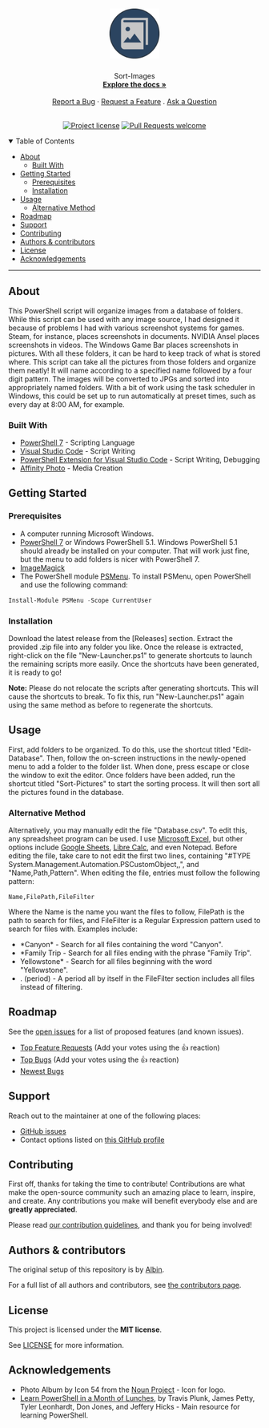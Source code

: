 <h1 align="center">
  <a href="https://github.com/Albin-Xavier/PS-Sort-Images">
    <img src="docs/images/logo.svg" alt="Logo" width="100" height="100">
  </a>
</h1>

<div align="center">
  Sort-Images
  <br />
  <a href="#about"><strong>Explore the docs »</strong></a>
  <br />
  <br />
  <a href="https://github.com/Albin-Xavier/PS-Sort-Images/issues/new?assignees=&labels=bug&template=01_BUG_REPORT.md&title=bug%3A+">Report a Bug</a>
  ·
  <a href="https://github.com/Albin-Xavier/PS-Sort-Images/issues/new?assignees=&labels=enhancement&template=02_FEATURE_REQUEST.md&title=feat%3A+">Request a Feature</a>
  .
  <a href="https://github.com/Albin-Xavier/PS-Sort-Images/issues/new?assignees=&labels=question&template=04_SUPPORT_QUESTION.md&title=support%3A+">Ask a Question</a>
</div>

<div align="center">
<br />

[![Project license](https://img.shields.io/github/license/Albin-Xavier/PS-Backup-Safely.svg?style=flat-square)](LICENSE)
[![Pull Requests welcome](https://img.shields.io/badge/PRs-welcome-ff69b4.svg?style=flat-square)](https://github.com/Albin-Xavier/PS-Backup-Safely/issues?q=is%3Aissue+is%3Aopen+label%3A%22help+wanted%22)

</div>

<details open="open">
<summary>Table of Contents</summary>

- [About](#about)
  - [Built With](#built-with)
- [Getting Started](#getting-started)
  - [Prerequisites](#prerequisites)
  - [Installation](#installation)
- [Usage](#usage)
  - [Alternative Method](#alternative-method)
- [Roadmap](#roadmap)
- [Support](#support)
- [Contributing](#contributing)
- [Authors & contributors](#authors--contributors)
- [License](#license)
- [Acknowledgements](#acknowledgements)

</details>

---

## About

This PowerShell script will organize images from a database of folders. While this script can be used with any image source, I had designed it because of problems I had with various screenshot systems for games. Steam, for instance, places screenshots in documents. NVIDIA Ansel places screenshots in videos. The Windows Game Bar places screenshots in pictures. With all these folders, it can be hard to keep track of what is stored where. This script can take all the pictures from those folders and organize them neatly! It will name according to a specified name followed by a four digit pattern. The images will be converted to JPGs and sorted into appropriately named folders. With a bit of work using the task scheduler in Windows, this could be set up to run automatically at preset times, such as every day at 8:00 AM, for example.

### Built With

- [PowerShell 7](https://github.com/PowerShell/PowerShell) - Scripting Language
- [Visual Studio Code](https://code.visualstudio.com/) - Script Writing
- [PowerShell Extension for Visual Studio Code](https://github.com/PowerShell/vscode-powershell) - Script Writing, Debugging
- [Affinity Photo](https://affinity.serif.com/en-us/photo/) - Media Creation

## Getting Started

### Prerequisites

- A computer running Microsoft Windows.
- [PowerShell 7](https://github.com/PowerShell/PowerShell) or Windows PowerShell 5.1. Windows PowerShell 5.1 should already be installed on your computer. That will work just fine, but the menu to add folders is nicer with PowerShell 7.
- [ImageMagick](https://imagemagick.org/script/download.php#windows)
- The PowerShell module [PSMenu](https://github.com/Sebazzz/PSMenu). To install PSMenu, open PowerShell and use the following command:

```powershell
Install-Module PSMenu -Scope CurrentUser
```

### Installation

Download the latest release from the [Releases] section. Extract the provided .zip file into any folder you like.
Once the release is extracted, right-click on the file "New-Launcher.ps1" to generate shortcuts to launch the remaining scripts more easily. Once the shortcuts have been generated, it is ready to go!

**Note:** Please do not relocate the scripts after generating shortcuts. This will cause the shortcuts to break. To fix this, run "New-Launcher.ps1" again using the same method as before to regenerate the shortcuts.

## Usage

First, add folders to be organized. To do this, use the shortcut titled "Edit-Database". Then, follow the on-screen instructions in the newly-opened menu to add a folder to the folder list. When done, press escape or close the window to exit the editor. Once folders have been added, run the shortcut titled "Sort-Pictures" to start the sorting process. It will then sort all the pictures found in the database.

### Alternative Method

Alternatively, you may manually edit the file "Database.csv". To edit this, any spreadsheet program can be used. I use [Microsoft Excel](https://www.microsoft.com/en-us/microsoft-365/excel), but other options include [Google Sheets](https://www.google.com/sheets/about/), [Libre Calc](https://www.libreoffice.org/), and even Notepad. Before editing the file, take care to not edit the first two lines, containing "#TYPE System.Management.Automation.PSCustomObject,,", and "Name,Path,Pattern". When editing the file, entries must follow the following pattern:

```Comma-Separated-Values
Name,FilePath,FileFilter
```

Where the Name is the name you want the files to follow, FilePath is the path to search for files, and FileFilter is a Regular Expression pattern used to search for files with. Examples include:
- \*Canyon\* - Search for all files containing the word "Canyon".
- \*Family Trip - Search for all files ending with the phrase "Family Trip".
- Yellowstone\* - Search for all files beginning with the word "Yellowstone".
- . (period) - A period all by itself in the FileFilter section includes all files instead of filtering.

## Roadmap

See the [open issues](https://github.com/Albin-Xavier/PS-Sort-Images/issues) for a list of proposed features (and known issues).

- [Top Feature Requests](https://github.com/Albin-Xavier/PS-Sort-Images/issues?q=label%3Aenhancement+is%3Aopen+sort%3Areactions-%2B1-desc) (Add your votes using the 👍 reaction)
- [Top Bugs](https://github.com/Albin-Xavier/PS-Sort-Images/issues?q=is%3Aissue+is%3Aopen+label%3Abug+sort%3Areactions-%2B1-desc) (Add your votes using the 👍 reaction)
- [Newest Bugs](https://github.com/Albin-Xavier/PS-Sort-Images/issues?q=is%3Aopen+is%3Aissue+label%3Abug)

## Support

Reach out to the maintainer at one of the following places:

- [GitHub issues](https://github.com/Albin-Xavier/PS-Sort-Images/issues/new?assignees=&labels=question&template=04_SUPPORT_QUESTION.md&title=support%3A+)
- Contact options listed on [this GitHub profile](https://github.com/Albin-Xavier)


## Contributing

First off, thanks for taking the time to contribute! Contributions are what make the open-source community such an amazing place to learn, inspire, and create. Any contributions you make will benefit everybody else and are **greatly appreciated**.


Please read [our contribution guidelines](docs/CONTRIBUTING.md), and thank you for being involved!

## Authors & contributors

The original setup of this repository is by [Albin](https://github.com/Albin-Xavier).

For a full list of all authors and contributors, see [the contributors page](https://github.com/Albin-Xavier/PS-Sort-Images/contributors).


## License

This project is licensed under the **MIT license**.

See [LICENSE](LICENSE) for more information.

## Acknowledgements

- Photo Album by Icon 54 from the [Noun Project](https://thenounproject.com/browse/icons/term/photo-album/) - Icon for logo.
- [Learn PowerShell in a Month of Lunches](https://www.manning.com/books/learn-powershell-in-a-month-of-lunches), by Travis Plunk, James Petty, Tyler Leonhardt, Don Jones, and Jeffery Hicks - Main resource for learning PowerShell.

